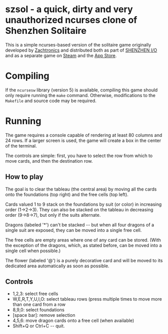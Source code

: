 # szsol - a quick, dirty and very unauthorized ncurses clone of Shenzhen Solitaire

This is a simple ncurses-based version of the solitaire game originally
developed by [Zachtronics](https://twitter.com/zachtronics) and distributed
both as part of
[SHENZHEN I/O](http://store.steampowered.com/app/504210/SHENZHEN_IO/) and as a
separate game on
[Steam](http://store.steampowered.com/app/570490/SHENZHEN_SOLITAIRE/) and the
[App Store](https://itunes.apple.com/tw/app/shenzhen-solitaire/id1206037778).

# Compiling

If the `ncursesw` library (version 5) is available, compiling this game should
only require running the `make` command. Otherwise, modifications to the
`Makefile` and source code may be required.

# Running

The game requires a console capable of rendering at least 80 columns and 24
rows. If a larger screen is used, the game will create a box in the center of
the terminal.

The controls are simple: first, you have to select the row from which to move
cards, and then the destination row. 

## How to play

The goal is to clear the tableau (the central area) by moving all the cards onto
the foundations (top right) and the free cells (top left).

Cards valued 1 to 9 stack on the foundations by suit (or color) in increasing
order (1->2->3). They can also be stacked on the tableau in decreasing
order (9->8->7), but only if the suits alternate.

Dragons (labeled '\*') can't be stacked -- but when all four dragons
of a single suit are exposed, they can be moved into a single free cell.

The free cells are empty areas where one of any card can be stored. (With the
exception of the dragons, which, as stated before, can be moved into a single
cell when possible.)

The flower (labeled '@') is a purely decorative card and will be moved to its
dedicated area automatically as soon as possible.

## Controls
 * 1,2,3: select free cells
 * W,E,R,T,Y,U,I,O: select tableau rows
   (press multiple times to move more than one card from a row
 * 8,9,0: select foundations
 * [space bar]: remove selection
 * 4,5,6: move dragon cards onto a free cell (when available)
 * Shift+Q or Ctrl+C -- quit.
